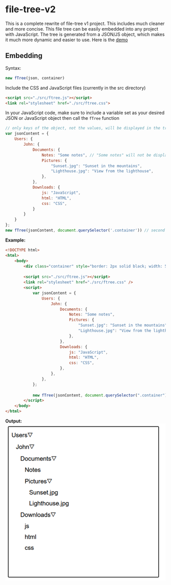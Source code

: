 # file-tree-v2
This is a complete rewrite of file-tree v1 project. This includes much cleaner and more concise. This file tree can be easily embedded into any project with JavaScript. The tree is generated from a JSON/JS object, which makes it much more dynamic and easier to use. 
Here is the [demo](https://kachbit.github.io/FileTree-UI/demo.html)
## Embedding
Syntax:
```javascript
new fTree(json, container)
```
Include the CSS and JavaScript files (currently in the src directory)
```html
<script src="./src/ftree.js"></script>
<link rel="stylesheet" href="./src/ftree.css">
```
In your JavaScript code, make sure to include a variable set as your desired JSON or JavaScript object then call the ```fTree``` function
```javascript
// only keys of the object, not the values, will be displayed in the tree
var jsonContent = {
    Users: {
        John: {
            Documents: {
                Notes: "Some notes", // "Some notes" will not be displayed in the tree because it is not a key
                Pictures: {
                    "Sunset.jpg": "Sunset in the mountains", 
                    "Lighthouse.jpg": "View from the lighthouse",
                },
            },
            Downloads: {
                js: "JavaScript",
                html: "HTML",
                css: "CSS",
            }
        }
    }
};
new fTree(jsonContent, document.querySelector('.container')) // second parameter is the tree's container
```

**Example:**
```html
<!DOCTYPE html>
<html>
    <body>
        <div class="container" style="border: 2px solid black; width: 500px; height: 500px; margin: 50px; word-break: break-all;"></div>

        <script src="./src/ftree.js"></script>
        <link rel="stylesheet" href="./src/ftree.css" />
        <script>
            var jsonContent = {
                Users: {
                    John: {
                        Documents: {
                            Notes: "Some notes",
                            Pictures: {
                                "Sunset.jpg": "Sunset in the mountains",
                                "Lighthouse.jpg": "View from the lighthouse",
                            },
                        },
                        Downloads: {
                            js: "JavaScript",
                            html: "HTML",
                            css: "CSS",
                        },
                    },
                },
            };

            new fTree(jsonContent, document.querySelector(".container"));
        </script>
    </body>
</html>
```
**Output:**<br>
![alt text](./images/output.png "Output image")
